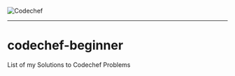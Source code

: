 ![Codechef](https://www.codechef.com/sites/all/themes/abessive/logo.png)
***

# codechef-beginner
List of my Solutions to Codechef Problems
